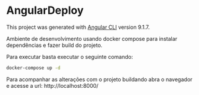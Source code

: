 # AngularDeploy

This project was generated with [Angular CLI](https://github.com/angular/angular-cli) version 9.1.7.

Ambiente de desenvolvimento usando docker compose para instalar dependências e fazer build do projeto.

Para executar basta executar o seguinte comando:

```bash
docker-compose up -d
```

Para acompanhar as alterações com o projeto buildando abra o navegador e acesse a url:
http://localhost:8000/
